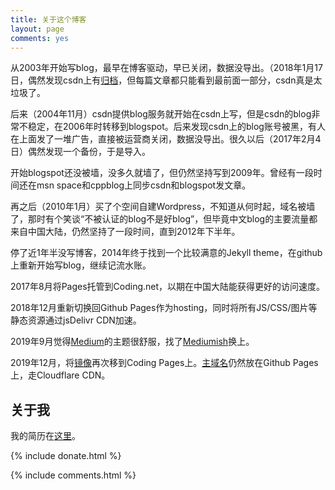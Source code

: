 ```yaml
---
title: 关于这个博客
layout: page
comments: yes
---
```


从2003年开始写blog，最早在博客驱动，早已关闭，数据没导出。（2018年1月17日，偶然发现csdn上有[归档](http://blog.csdn.net/missdeer/article/month/2004/10)，但每篇文章都只能看到最前面一部分，csdn真是太垃圾了。

后来（2004年11月）csdn提供blog服务就开始在csdn上写，但是csdn的blog非常不稳定，在2006年时转移到blogspot。后来发现csdn上的blog账号被黑，有人在上面发了一堆广告，直接被运营商关闭，数据没导出。很久以后（2017年2月4日）偶然发现一个备份，于是导入。

开始blogspot还没被墙，没多久就墙了，但仍然坚持写到2009年。曾经有一段时间还在msn space和cppblog上同步csdn和blogspot发文章。

再之后（2010年1月）买了个空间自建Wordpress，不知道从何时起，域名被墙了，那时有个笑谈“不被认证的blog不是好blog”，但毕竟中文blog的主要流量都来自中国大陆，仍然坚持了一段时间，直到2012年下半年。

停了近1年半没写博客，2014年终于找到一个比较满意的Jekyll theme，在github上重新开始写blog，继续记流水账。

2017年8月将Pages托管到Coding.net，以期在中国大陆能获得更好的访问速度。

2018年12月重新切换回Github Pages作为hosting，同时将所有JS/CSS/图片等静态资源通过jsDelivr CDN加速。

2019年9月觉得[Medium](https://medium.com/)的主题很舒服，找了[Mediumish](https://github.com/wowthemesnet/mediumish-theme-jekyll/)换上。

2019年12月，将[镜像](https://blog.minidump.info/)再次移到Coding Pages上。[主域名](https://minidump.info/blog/)仍然放在Github Pages上，走Cloudflare CDN。

## 关于我

我的简历在[这里](https://minidump.info/fanresume/)。

{% include donate.html %}

{% include comments.html %}
